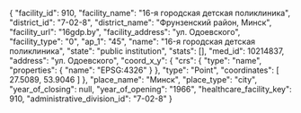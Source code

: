 {
    "facility_id": 910,
    "facility_name": "16-я городская детская поликлиника",
    "district_id": "7-02-8",
    "district_name": "Фрунзенский район, Минск",
    "facility_url": "16gdp.by",
    "facility_address": "ул. Одоевского",
    "facility_type": "0",
    "ap_1": "45",
    "name": "16-я городская детская поликлиника",
    "state": "public institution",
    "stats": [],
    "med_id": 10214837,
    "address": "ул. Одоевского",
    "coord_x_y": {
        "crs": {
            "type": "name",
            "properties": {
                "name": "EPSG:4326"
            }
        },
        "type": "Point",
        "coordinates": [
            27.5089,
            53.9046
        ]
    },
    "place_name": "Минск",
    "place_type": "city",
    "year_of_closing": null,
    "year_of_opening": "1966",
    "healthcare_facility_key": 910,
    "administrative_division_id": "7-02-8"
}